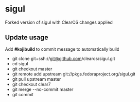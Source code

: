 # sigul

Forked version of sigul with ClearOS changes applied

## Update usage
  Add __#kojibuild__ to commit message to automatically build

* git clone git+ssh://git@github.com/clearos/sigul.git
* cd sigul
* git checkout master
* git remote add upstream git://pkgs.fedoraproject.org/sigul.git
* git pull upstream master
* git checkout clear7
* git merge --no-commit master
* git commit
